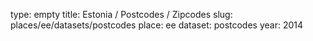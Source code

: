 type: empty
title: Estonia / Postcodes / Zipcodes
slug: places/ee/datasets/postcodes
place: ee
dataset: postcodes
year: 2014
